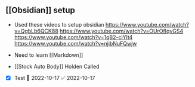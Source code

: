 ## [[Obsidian]] setup

- Used these videos to setup obsidian
https://www.youtube.com/watch?v=QgbLb6QCK88
https://www.youtube.com/watch?v=OUrOfIqvGS4
https://www.youtube.com/watch?v=1qB2-ciYlt4
https://www.youtube.com/watch?v=njibNuFQwjw

- Need to learn [[Markdown]]

-  [[Stock Auto Body]] Holden Called

- [x] Test 📅 2022-10-17 ✅ 2022-10-17
